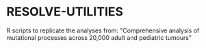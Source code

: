 # RESOLVE-UTILITIES
R scripts to replicate the analyses from: "Comprehensive analysis of mutational processes across 20,000 adult and pediatric tumours"
